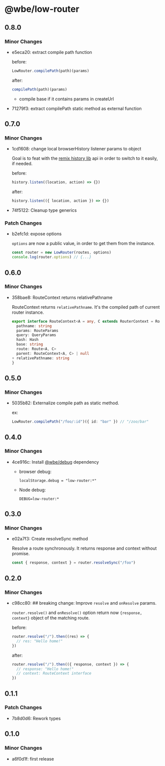 # @wbe/low-router

## 0.8.0

### Minor Changes

- e5eca20: extract compile path function

  before:

  ```ts
  LowRouter.compilePath(path)(params)
  ```

  after:

  ```ts
  compilePath(path)(params)
  ```

  - compile base if it contains params in createUrl

- 71279f3: extract compilePath static method as external function

## 0.7.0

### Minor Changes

- 1cd1608: change local browserHistory listener params to object

  Goal is to feat with the [remix history lib](https://github.com/remix-run/history/blob/dev/docs/api-reference.md#createbrowserhistory) api in order to switch to it easily, if needed.

  before:

  ```ts
  history.listen((location, action) => {})
  ```

  after:

  ```ts
  history.listen(({ location, action }) => {})
  ```

- 74f5122: Cleanup type generics

### Patch Changes

- b2efc1d: expose options

  `options` are now a public value, in order to get them from the instance.

  ```ts
  const router = new LowRouter(routes, options)
  console.log(router.options) // {...}
  ```

## 0.6.0

### Minor Changes

- 358bae8: RouteContext returns relativePathname

  RouteContext returns `relativePathname`. It's the compiled path of current router instance.

  ```ts
  export interface RouteContext<A = any, C extends RouterContext = RouterContext> {
    pathname: string
    params: RouteParams
    query: QueryParams
    hash: Hash
    base: string
    route: Route<A, C>
    parent: RouteContext<A, C> | null
  + relativePathname: string
  }
  ```

## 0.5.0

### Minor Changes

- 5035b82: Externalize compile path as static method.

  ex:

  ```ts
  LowRouter.compilePath("/foo/:id")({ id: "bar" }) // "/zoo/bar"
  ```

## 0.4.0

### Minor Changes

- 4ce916c: Install [@wbe/debug](https://github.com/willybrauner/debug) dependency

  - browser debug:

    ```shell
    localStorage.debug = "low-router:*"
    ```

  - Node debug:

    ```shell
    DEBUG=low-router:*
    ```

## 0.3.0

### Minor Changes

- e02a7f3: Create resolveSync method

  Resolve a route synchronously. It returns response and context without promise.

  ```ts
  const { response, context } = router.resolveSync("/foo")
  ```

## 0.2.0

### Minor Changes

- c98cc80: ## breaking change: Improve `resolve` and `onResolve` params.

  `router.resolve()` and `onResolve()` option return now `{response, context}` object of the matching route.

  before:

  ```js
  router.resolve("/").then((res) => {
    // res: "Hello home!"
  })
  ```

  after:

  ```js
  router.resolve("/").then(({ response, context }) => {
    // response: "Hello home!"
    // context: RouteContext interface
  })
  ```

## 0.1.1

### Patch Changes

- 7b8d0d6: Rework types

## 0.1.0

### Minor Changes

- a6f0d1f: first release
